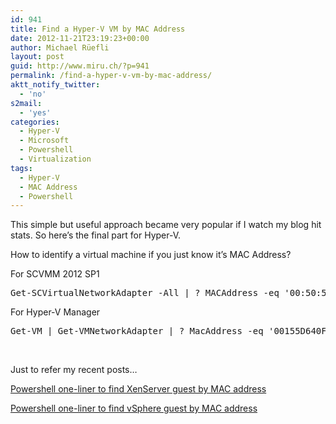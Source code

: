 ```yaml
---
id: 941
title: Find a Hyper-V VM by MAC Address
date: 2012-11-21T23:19:23+00:00
author: Michael Rüefli
layout: post
guid: http://www.miru.ch/?p=941
permalink: /find-a-hyper-v-vm-by-mac-address/
aktt_notify_twitter:
  - 'no'
s2mail:
  - 'yes'
categories:
  - Hyper-V
  - Microsoft
  - Powershell
  - Virtualization
tags:
  - Hyper-V
  - MAC Address
  - Powershell
---
```

This simple but useful approach became very popular if I watch my blog hit stats. So here&#8217;s the final part for Hyper-V.

How to identify a virtual machine if you just know it&#8217;s MAC Address?

For SCVMM 2012 SP1

<pre>Get-SCVirtualNetworkAdapter -All | ? MACAddress -eq '00:50:56:AF:00:6D' | Select Name,MACAddress,VirtualNetWork</pre>

For Hyper-V Manager

<pre>Get-VM | Get-VMNetworkAdapter | ? MacAddress -eq '00155D640F05' | select VMName,MacAddress,IPAdd resses</pre>

&nbsp;

Just to refer my recent posts&#8230;

<a title="Powershell one-liner to find XenServer guest by MAC address" href="http://www.miru.ch/2012/07/powershell-one-liner-to-find-xenserver-guest-by-mac-address/" rel="bookmark">Powershell one-liner to find XenServer guest by MAC address</a>

<a title="Powershell one-liner to find vSphere guest by MAC address" href="http://www.miru.ch/2012/04/powershell-one-liner-to-find-vsphere-guest-by-mac-address/" rel="bookmark">Powershell one-liner to find vSphere guest by MAC address</a>

&nbsp;

&nbsp;

&nbsp;